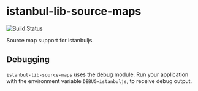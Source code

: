 # istanbul-lib-source-maps

[![Build Status](https://img.shields.io/github/actions/workflow/status/istanbuljs/istanbuljs/ci.yml?label=CI&logo=GitHub)](https://github.com/istanbuljs/istanbuljs/actions/workflows/ci.yml)

Source map support for istanbuljs.

## Debugging

`istanbul-lib-source-maps` uses the [debug](https://www.npmjs.com/package/debug) module.
Run your application with the environment variable `DEBUG=istanbuljs`, to receive debug
output.
